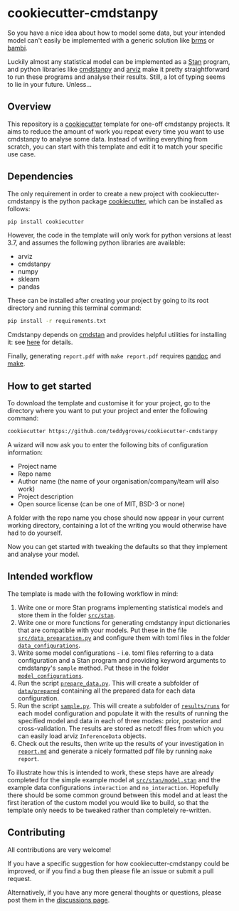 # cookiecutter-cmdstanpy

So you have a nice idea about how to model some data, but your intended model
can't easily be implemented with a generic solution like
[brms](https://paul-buerkner.github.io/brms/) or
[bambi](https://bambinos.github.io/bambi/).

Luckily almost any statistical model can be implemented as a
[Stan](https://mc-stan.org/) program, and python libraries like
[cmdstanpy](https://cmdstanpy.readthedocs.io/) and
[arviz](https://arviz-devs.github.io/arviz/) make it pretty straightforward to
run these programs and analyse their results. Still, a lot of typing seems to
lie in your future. Unless...

## Overview

This repository is a
[cookiecutter](https://cookiecutter.readthedocs.io/en/1.7.2/) template for
one-off cmdstanpy projects. It aims to reduce the amount of work you repeat
every time you want to use cmdstanpy to analyse some data. Instead of writing
everything from scratch, you can start with this template and edit it to match
your specific use case.

## Dependencies
The only requirement in order to create a new project with
cookiecutter-cmdstanpy is the python package
[cookiecutter](https://cookiecutter.readthedocs.io/en/1.7.2/), which can be
installed as follows:

```sh
pip install cookiecutter

```

However, the code in the template will only work for python versions at least
3.7, and assumes the following python libraries are available:

- arviz
- cmdstanpy
- numpy
- sklearn
- pandas

These can be installed after creating your project by going to its root
directory and running this terminal command:

```sh
pip install -r requirements.txt
```

Cmdstanpy depends on [cmdstan](https://mc-stan.org/users/interfaces/cmdstan)
and provides helpful utilities for installing it: see
[here](https://cmdstanpy.readthedocs.io/en/v0.9.68/installation.html#install-cmdstan)
for details.

Finally, generating `report.pdf` with `make report.pdf` requires
[pandoc](https://pandoc.org/) and [make](https://www.gnu.org/software/make/).

## How to get started

To download the template and customise it for your project, go to the directory
where you want to put your project and enter the following command:

```sh
cookiecutter https://github.com/teddygroves/cookiecutter-cmdstanpy

```

A wizard will now ask you to enter the following bits of configuration
information:

- Project name
- Repo name
- Author name (the name of your organisation/company/team will also work)
- Project description
- Open source license (can be one of MIT, BSD-3 or none)

A folder with the repo name you chose should now appear in your current working
directory, containing a lot of the writing you would otherwise have had to do
yourself. 

Now you can get started with tweaking the defaults so that they implement and
analyse your model.

## Intended workflow

The template is made with the following workflow in mind:

1. Write one or more Stan programs implementing statistical models and store
   them in the folder
   [`src/stan`]({{cookiecutter.repo_name}}/src/stan).
2. Write one or more functions for generating cmdstanpy input dictionaries that
   are compatible with your models. Put these in the file
   [`src/data_preparation.py`]({{cookiecutter.repo_name}}/src/data_preparation.py)
   and configure them with toml files in the folder
   [`data_configurations`]({{cookiecutter.repo_name}}/data_configurations).
3. Write some model configurations - i.e. toml files referring to a data
   configuration and a Stan program and providing keyword arguments to
   cmdstanpy's `sample` method. Put these in the folder
   [`model_configurations`]({{cookiecutter.repo_name}}/model_configurations).
4. Run the script
   [`prepare_data.py`]({{cookiecutter.repo_name}}/prepare_data.py). This will
   create a subfolder of
   [`data/prepared`]({{cookiecutter.repo_name}}/data/prepared) containing all
   the prepared data for each data configuration.
5. Run the script
   [`sample.py`]({{cookiecutter.repo_name}}/prepare_data.py). This will create a
   subfolder of [`results/runs`]({{cookiecutter.repo_name}}/results/runs) for
   each model configuration and populate it with the results of running the
   specified model and data in each of three modes: prior, posterior and
   cross-validation. The results are stored as netcdf files from which you can
   easily load arviz `InferenceData` objects.
6. Check out the results, then write up the results of your investigation in
   [`report.md`]({{cookiecutter.repo_name}}/report.md) and generate a nicely
   formatted pdf file by running `make report`.

To illustrate how this is intended to work, these steps have are already
completed for the simple example model at
[`src/stan/model.stan`]({{cookiecutter.repo_name}}/src/stan/model.stan) and the
example data configurations `interaction` and `no_interaction`. Hopefully there
should be some common ground between this model and at least the first iteration
of the custom model you would like to build, so that the template only needs to
be tweaked rather than completely re-written.


## Contributing

All contributions are very welcome!

If you have a specific suggestion for how cookiecutter-cmdstanpy could be
improved, or if you find a bug then please file an issue or submit a pull
request.

Alternatively, if you have any more general thoughts or questions, please post
them in the [discussions
page](https://github.com/teddygroves/cookiecutter-cmdstanpy/discussions).
